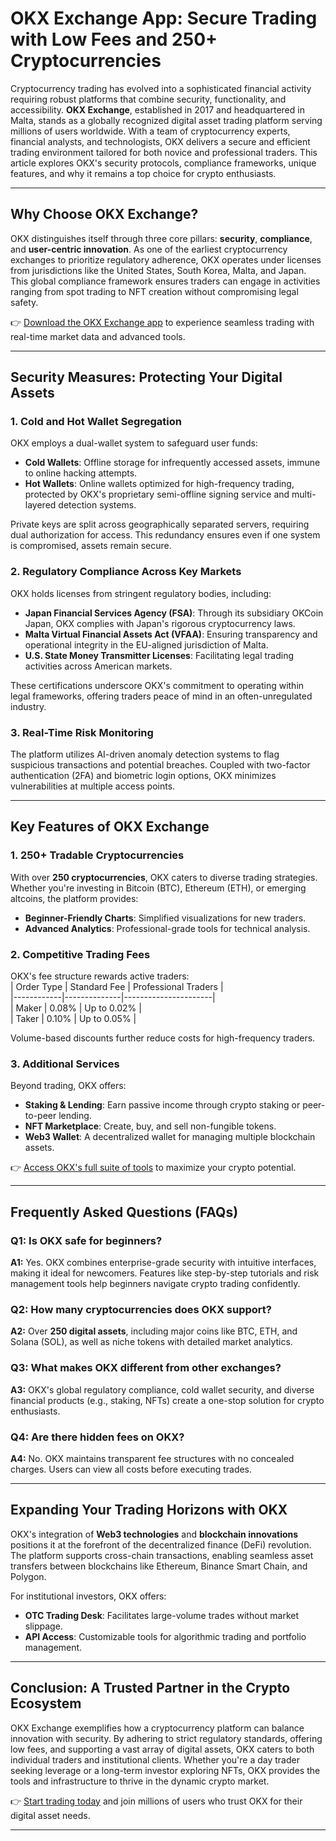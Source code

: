 # OKX Exchange App: Secure Trading with Low Fees and 250+ Cryptocurrencies  

Cryptocurrency trading has evolved into a sophisticated financial activity requiring robust platforms that combine security, functionality, and accessibility. **OKX Exchange**, established in 2017 and headquartered in Malta, stands as a globally recognized digital asset trading platform serving millions of users worldwide. With a team of cryptocurrency experts, financial analysts, and technologists, OKX delivers a secure and efficient trading environment tailored for both novice and professional traders. This article explores OKX's security protocols, compliance frameworks, unique features, and why it remains a top choice for crypto enthusiasts.  

---

## Why Choose OKX Exchange?  

OKX distinguishes itself through three core pillars: **security**, **compliance**, and **user-centric innovation**. As one of the earliest cryptocurrency exchanges to prioritize regulatory adherence, OKX operates under licenses from jurisdictions like the United States, South Korea, Malta, and Japan. This global compliance framework ensures traders can engage in activities ranging from spot trading to NFT creation without compromising legal safety.  

👉 [Download the OKX Exchange app](https://bit.ly/okx-bonus) to experience seamless trading with real-time market data and advanced tools.  

---

## Security Measures: Protecting Your Digital Assets  

### 1. Cold and Hot Wallet Segregation  
OKX employs a dual-wallet system to safeguard user funds:  
- **Cold Wallets**: Offline storage for infrequently accessed assets, immune to online hacking attempts.  
- **Hot Wallets**: Online wallets optimized for high-frequency trading, protected by OKX's proprietary semi-offline signing service and multi-layered detection systems.  

Private keys are split across geographically separated servers, requiring dual authorization for access. This redundancy ensures even if one system is compromised, assets remain secure.  

### 2. Regulatory Compliance Across Key Markets  
OKX holds licenses from stringent regulatory bodies, including:  
- **Japan Financial Services Agency (FSA)**: Through its subsidiary OKCoin Japan, OKX complies with Japan's rigorous cryptocurrency laws.  
- **Malta Virtual Financial Assets Act (VFAA)**: Ensuring transparency and operational integrity in the EU-aligned jurisdiction of Malta.  
- **U.S. State Money Transmitter Licenses**: Facilitating legal trading activities across American markets.  

These certifications underscore OKX's commitment to operating within legal frameworks, offering traders peace of mind in an often-unregulated industry.  

### 3. Real-Time Risk Monitoring  
The platform utilizes AI-driven anomaly detection systems to flag suspicious transactions and potential breaches. Coupled with two-factor authentication (2FA) and biometric login options, OKX minimizes vulnerabilities at multiple access points.  

---

## Key Features of OKX Exchange  

### 1. 250+ Tradable Cryptocurrencies  
With over **250 cryptocurrencies**, OKX caters to diverse trading strategies. Whether you're investing in Bitcoin (BTC), Ethereum (ETH), or emerging altcoins, the platform provides:  
- **Beginner-Friendly Charts**: Simplified visualizations for new traders.  
- **Advanced Analytics**: Professional-grade tools for technical analysis.  

### 2. Competitive Trading Fees  
OKX's fee structure rewards active traders:  
| Order Type | Standard Fee | Professional Traders |  
|------------|--------------|----------------------|  
| Maker      | 0.08%        | Up to 0.02%          |  
| Taker      | 0.10%        | Up to 0.05%          |  

Volume-based discounts further reduce costs for high-frequency traders.  

### 3. Additional Services  
Beyond trading, OKX offers:  
- **Staking & Lending**: Earn passive income through crypto staking or peer-to-peer lending.  
- **NFT Marketplace**: Create, buy, and sell non-fungible tokens.  
- **Web3 Wallet**: A decentralized wallet for managing multiple blockchain assets.  

👉 [Access OKX's full suite of tools](https://bit.ly/okx-bonus) to maximize your crypto potential.  

---

## Frequently Asked Questions (FAQs)  

### Q1: Is OKX safe for beginners?  
**A1:** Yes. OKX combines enterprise-grade security with intuitive interfaces, making it ideal for newcomers. Features like step-by-step tutorials and risk management tools help beginners navigate crypto trading confidently.  

### Q2: How many cryptocurrencies does OKX support?  
**A2:** Over **250 digital assets**, including major coins like BTC, ETH, and Solana (SOL), as well as niche tokens with detailed market analytics.  

### Q3: What makes OKX different from other exchanges?  
**A3:** OKX's global regulatory compliance, cold wallet security, and diverse financial products (e.g., staking, NFTs) create a one-stop solution for crypto enthusiasts.  

### Q4: Are there hidden fees on OKX?  
**A4:** No. OKX maintains transparent fee structures with no concealed charges. Users can view all costs before executing trades.  

---

## Expanding Your Trading Horizons with OKX  

OKX's integration of **Web3 technologies** and **blockchain innovations** positions it at the forefront of the decentralized finance (DeFi) revolution. The platform supports cross-chain transactions, enabling seamless asset transfers between blockchains like Ethereum, Binance Smart Chain, and Polygon.  

For institutional investors, OKX offers:  
- **OTC Trading Desk**: Facilitates large-volume trades without market slippage.  
- **API Access**: Customizable tools for algorithmic trading and portfolio management.  

---

## Conclusion: A Trusted Partner in the Crypto Ecosystem  

OKX Exchange exemplifies how a cryptocurrency platform can balance innovation with security. By adhering to strict regulatory standards, offering low fees, and supporting a vast array of digital assets, OKX caters to both individual traders and institutional clients. Whether you're a day trader seeking leverage or a long-term investor exploring NFTs, OKX provides the tools and infrastructure to thrive in the dynamic crypto market.  

👉 [Start trading today](https://bit.ly/okx-bonus) and join millions of users who trust OKX for their digital asset needs.  

---  
